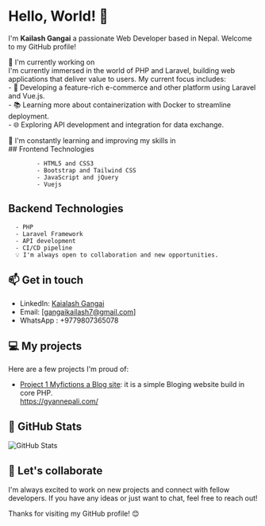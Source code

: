# Hello, World! 👋

I'm **Kailash Gangai** a passionate Web Developer based in Nepal. Welcome to my GitHub profile!

🌱 I'm currently working on   
      I'm currently immersed in the world of PHP and Laravel, building web applications that deliver value to users. My current focus includes:  
      - 🚀 Developing a feature-rich e-commerce and other platform using Laravel and Vue.js.  
      - 📚 Learning more about containerization with Docker to streamline deployment.  
      - 🌐 Exploring API development and integration for data exchange.  

🚀 I'm constantly learning and improving my skills in   
    ## Frontend Technologies

            - HTML5 and CSS3
            - Bootstrap and Tailwind CSS
            - JavaScript and jQuery
            - Vuejs

## Backend Technologies

      - PHP
      - Laravel Framework
      - API development 
      - CI/CD pipeline
      💡 I'm always open to collaboration and new opportunities.  

## 📫 Get in touch
- LinkedIn: [Kaialash Gangai](https://www.linkedin.com/in/kailash-gangai-51382a177/)
- Email: [gangaikailash7@gmail.com]
- WhatsApp : +9779807365078

## 💻 My projects

Here are a few projects I'm proud of:

- [Project 1 Myfictions a Blog site](https://www.myfictions.com/): it is a simple Bloging website build in core PHP.  
https://gyannepali.com/
## 🌟 GitHub Stats

![GitHub Stats](https://github-readme-stats.vercel.app/api?username=KAILASHGANGAI&show_icons=true)

## 🤝 Let's collaborate

I'm always excited to work on new projects and connect with fellow developers. If you have any ideas or just want to chat, feel free to reach out!

Thanks for visiting my GitHub profile! 😊
